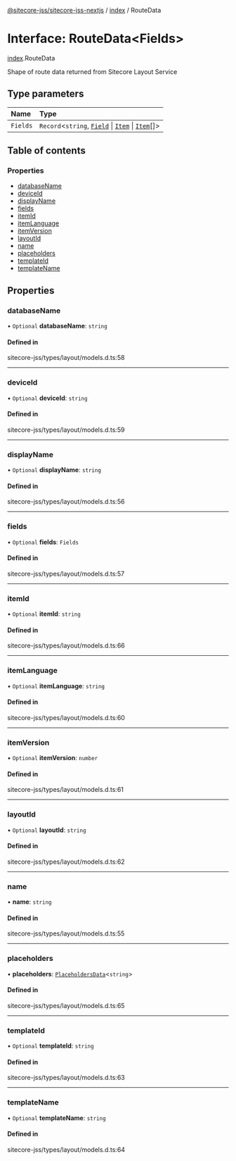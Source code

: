 [@sitecore-jss/sitecore-jss-nextjs](../README.md) / [index](../modules/index.md) / RouteData

# Interface: RouteData<Fields\>

[index](../modules/index.md).RouteData

Shape of route data returned from Sitecore Layout Service

## Type parameters

| Name | Type |
| :------ | :------ |
| `Fields` | `Record`<`string`, [`Field`](index.Field.md) \| [`Item`](index.Item.md) \| [`Item`](index.Item.md)[]\> |

## Table of contents

### Properties

- [databaseName](index.RouteData.md#databasename)
- [deviceId](index.RouteData.md#deviceid)
- [displayName](index.RouteData.md#displayname)
- [fields](index.RouteData.md#fields)
- [itemId](index.RouteData.md#itemid)
- [itemLanguage](index.RouteData.md#itemlanguage)
- [itemVersion](index.RouteData.md#itemversion)
- [layoutId](index.RouteData.md#layoutid)
- [name](index.RouteData.md#name)
- [placeholders](index.RouteData.md#placeholders)
- [templateId](index.RouteData.md#templateid)
- [templateName](index.RouteData.md#templatename)

## Properties

### databaseName

• `Optional` **databaseName**: `string`

#### Defined in

sitecore-jss/types/layout/models.d.ts:58

___

### deviceId

• `Optional` **deviceId**: `string`

#### Defined in

sitecore-jss/types/layout/models.d.ts:59

___

### displayName

• `Optional` **displayName**: `string`

#### Defined in

sitecore-jss/types/layout/models.d.ts:56

___

### fields

• `Optional` **fields**: `Fields`

#### Defined in

sitecore-jss/types/layout/models.d.ts:57

___

### itemId

• `Optional` **itemId**: `string`

#### Defined in

sitecore-jss/types/layout/models.d.ts:66

___

### itemLanguage

• `Optional` **itemLanguage**: `string`

#### Defined in

sitecore-jss/types/layout/models.d.ts:60

___

### itemVersion

• `Optional` **itemVersion**: `number`

#### Defined in

sitecore-jss/types/layout/models.d.ts:61

___

### layoutId

• `Optional` **layoutId**: `string`

#### Defined in

sitecore-jss/types/layout/models.d.ts:62

___

### name

• **name**: `string`

#### Defined in

sitecore-jss/types/layout/models.d.ts:55

___

### placeholders

• **placeholders**: [`PlaceholdersData`](../modules/index.md#placeholdersdata)<`string`\>

#### Defined in

sitecore-jss/types/layout/models.d.ts:65

___

### templateId

• `Optional` **templateId**: `string`

#### Defined in

sitecore-jss/types/layout/models.d.ts:63

___

### templateName

• `Optional` **templateName**: `string`

#### Defined in

sitecore-jss/types/layout/models.d.ts:64
